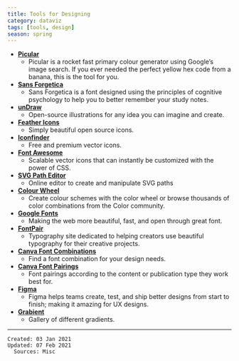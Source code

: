 ```yaml
---
title: Tools for Designing
category: dataviz
tags: [tools, design]
season: spring
---
```


* [**Picular**](https://picular.co/)
	* Picular is a rocket fast primary colour generator using Google’s image search. If you ever needed the perfect yellow hex code from a banana, this is the tool for you.
* [**Sans Forgetica**](https://sansforgetica.rmit.edu.au/)
	* Sans Forgetica is a font designed using the principles of cognitive psychology to help you to better remember your study notes.
 * [**unDraw**](https://undraw.co/illustrations)
	 * Open-source illustrations for any idea you can imagine and create.
* [**Feather Icons**](https://feathericons.com/)
	* Simply beautiful open source icons.
* [**Iconfinder**](https://www.iconfinder.com/)
	* Free and premium vector icons.
* [**Font Awesome**](https://fontawesome.com/v4.7.0/icons/)
	* Scalable vector icons that can instantly be customized with the power of CSS.
* [**SVG Path Editor**](https://github.com/Yqnn/svg-path-editor)
	* Online editor to create and manipulate SVG paths
* [**Colour Wheel**](https://color.adobe.com/create/color-wheel)
	 * Create colour schemes with the color wheel or browse thousands of color combinations from the Color community.
* [**Google Fonts**](https://fonts.google.com/)
	 * Making the web more beautiful, fast, and open through great font.
* [**FontPair**](https://fontpair.co/)
	 * Typography site dedicated to helping creators use beautiful typography for their creative projects.
* [**Canva Font Combinations**](https://www.canva.com/font-combinations/)
	 * Find a font combination for your design needs.
* [**Canva Font Pairings**](https://www.canva.com/learn/the-ultimate-guide-to-font-pairing/)
	 *  Font pairings according to the content or publication type they work best for.
* [**Figma**](https://www.figma.com/)
	 *  Figma helps teams create, test, and ship better designs from start to finish; making it amazing for UX designs.
* [**Grabient**](https://www.grabient.com/)
	 * Gallery of different gradients.

---

    Created: 03 Jan 2021
    Updated: 07 Feb 2021
	  Sources: Misc
